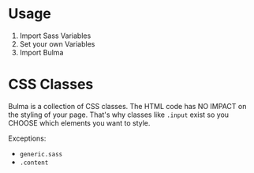 # Usage
1) Import Sass Variables
2) Set your own Variables
3) Import Bulma

# CSS Classes
Bulma is a collection of CSS classes.
The HTML code has NO IMPACT on the styling of your page.
That's why classes like `.input` exist so you CHOOSE which elements you want to style.

Exceptions:
* `generic.sass`
* `.content`